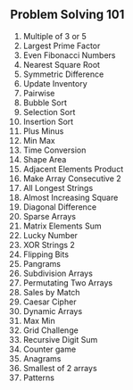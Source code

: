 ## Problem Solving 101

1. Multiple of 3 or 5
2. Largest Prime Factor
3. Even Fibonacci Numbers
4. Nearest Square Root
5. Symmetric Difference
6. Update Inventory
7. Pairwise
8. Bubble Sort
9. Selection Sort
10. Insertion Sort
11. Plus Minus
12. Min Max
13. Time Conversion
14. Shape Area
15. Adjacent Elements Product
16. Make Array Consecutive 2
17. All Longest Strings
18. Almost Increasing Square
19. Diagonal Difference
20. Sparse Arrays
21. Matrix Elements Sum
22. Lucky Number
23. XOR Strings 2
24. Flipping Bits
25. Pangrams
26. Subdivision Arrays
27. Permutating Two Arrays
28. Sales by Match
29. Caesar Cipher
30. Dynamic Arrays
31. Max Min
32. Grid Challenge
33. Recursive Digit Sum
34. Counter game
35. Anagrams
36. Smallest of 2 arrays
37. Patterns
